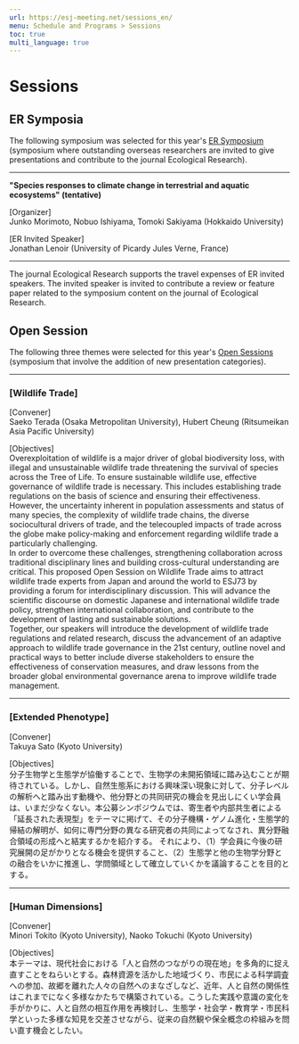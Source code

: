 ```yaml
---
url: https://esj-meeting.net/sessions_en/
menu: Schedule and Programs > Sessions
toc: true
multi_language: true
---
```


# Sessions

## ER Symposia

The following symposium was selected for this year's [ER Symposium](/ersympo_en) (symposium where outstanding overseas researchers are invited to give presentations and contribute to the journal Ecological Research).

---

**"Species responses to climate change in terrestrial and aquatic ecosystems" (tentative)**

[Organizer]  
Junko Morimoto, Nobuo Ishiyama, Tomoki Sakiyama (Hokkaido University)

[ER Invited Speaker]  
Jonathan Lenoir (University of Picardy Jules Verne, France)

---

The journal Ecological Research supports the travel expenses of ER invited speakers. The invited speaker is invited to contribute a review or feature paper related to the symposium content on the journal of Ecological Research.

## Open Session

The following three themes were selected for this year's [Open Sessions](opensession_en) (symposium that involve the addition of new presentation categories).

---

### [Wildlife Trade]

[Convener]  
Saeko Terada (Osaka Metropolitan University), Hubert Cheung (Ritsumeikan Asia Pacific University)

[Objectives]  
Overexploitation of wildlife is a major driver of global biodiversity loss, with illegal and unsustainable wildlife trade threatening the survival of species across the Tree of Life. To ensure sustainable wildlife use, effective governance of wildlife trade is necessary. This includes establishing trade regulations on the basis of science and ensuring their effectiveness. However, the uncertainty inherent in population assessments and status of many species, the complexity of wildlife trade chains, the diverse sociocultural drivers of trade, and the telecoupled impacts of trade across the globe make policy-making and enforcement regarding wildlife trade a particularly challenging.  
In order to overcome these challenges, strengthening collaboration across traditional disciplinary lines and building cross-cultural understanding are critical. This proposed Open Session on Wildlife Trade aims to attract wildlife trade experts from Japan and around the world to ESJ73 by providing a forum for interdisciplinary discussion. This will advance the scientific discourse on domestic Japanese and international wildlife trade policy, strengthen international collaboration, and contribute to the development of lasting and sustainable solutions.  
Together, our speakers will introduce the development of wildlife trade regulations and related research, discuss the advancement of an adaptive approach to wildlife trade governance in the 21st century, outline novel and practical ways to better include diverse stakeholders to ensure the effectiveness of conservation measures, and draw lessons from the broader global environmental governance arena to improve wildlife trade management.

---

### [Extended Phenotype]

[Convener]  
Takuya Sato (Kyoto University)

[Objectives]  
分子生物学と生態学が協働することで、生物学の未開拓領域に踏み込むことが期待されている。しかし、自然生態系における興味深い現象に対して、分子レベルの解析へと踏み出す動機や、他分野との共同研究の機会を見出しにくい学会員は、いまだ少なくない。本公募シンポジウムでは、寄生者や内部共生者による「延長された表現型」をテーマに掲げて、その分子機構・ゲノム進化・生態学的帰結の解明が、如何に専門分野の異なる研究者の共同によってなされ、異分野融合領域の形成へと結実するかを紹介する。
それにより、（1）学会員に今後の研究展開の足がかりとなる機会を提供すること、（2）生態学と他の生物学分野との融合をいかに推進し、学問領域として確立していくかを議論することを目的とする。

---

### [Human Dimensions]

[Convener]  
Minori Tokito (Kyoto University), Naoko Tokuchi (Kyoto University)

[Objectives]  
本テーマは、現代社会における「人と自然のつながりの現在地」を多角的に捉え直すことをねらいとする。森林資源を活かした地域づくり、市民による科学調査への参加、故郷を離れた人々の自然へのまなざしなど、近年、人と自然の関係性はこれまでになく多様なかたちで構築されている。こうした実践や意識の変化を手がかりに、人と自然の相互作用を再検討し、生態学・社会学・教育学・市民科学といった多様な知見を交差させながら、従来の自然観や保全概念の枠組みを問い直す機会としたい。
